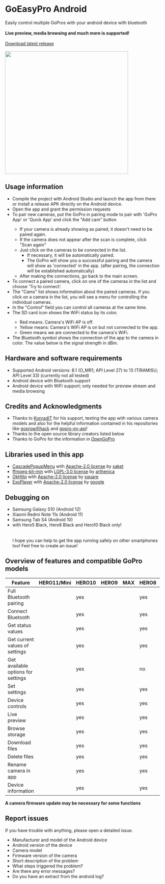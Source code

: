 # GoEasyPro Android
Easily control multiple GoPros with your android device with bluetooth<br><br>
<b>Live preview, media browsing and much more is supported!</b><br><br>
[Download latest release](https://github.com/sepp89117/GoEasyPro_Android/releases/latest)
<br><br>
<img src="https://github.com/sepp89117/GoEasyPro_Android/blob/master/GoEasyPro%20Android_v1.5.jpg?raw=true" width="400px">

## Usage information
<ul>
  <li>Compile the project with Android Studio and launch the app from there or install a release APK directly on the Android device.</li>
  <li>Open the app and grant the permission requests</li>
  <li>To pair new cameras, put the GoPro in pairing mode to pair with 'GoPro App' or 'Quick App' and click the "Add cam" button</li>
  <ul>
    <li>If your camera is already showing as paired, it doesn't need to be paired again.</li>
    <li>If the camera does not appear after the scan is complete, click "Scan again"</li>
    <li>Just click on the cameras to be connected in the list. 
    <ul>
      <li>If necessary, it will be automatically paired.</li>
      <li>The GoPro will show you a successful pairing and the camera will show as 'connected' in the app. (after pairing, the connection will be established automatically)</li>
    </ul>
    <li>After making the connections, go back to the main screen.</li>
  </ul>
  <li>To connect a paired camera, click on one of the cameras in the list and choose 'Try to connect'.</li>
  <li>The "Cams" list shows information about the paired cameras. If you click on a camera in the list, you will see a menu for controlling the individual cameras.</li>
  <li>In the "Control" field you can control all cameras at the same time.</li>
  
  <li>The SD card icon shows the WiFi status by its color.</li>
    <ul>
      <li>Red means: Camera's WiFi AP is off.</li>
      <li>Yellow means: Camera's WiFi AP is on but not connected to the app.</li>
      <li>Green means we are connected to the camera's WiFi.</li>
    </ul>
    <li>The Bluetooth symbol shows the connection of the app to the camera in color. The value below is the signal strength in dBm.</li>
</ul>

## Hardware and software requirements
- Supported Android versions: 8.1 (O_MR1; API Level 27) to 13 (TIRAMISU; API Level 33) (currently not all tested)
- Android device with Bluetooth support
- Android device with WiFi support; only needed for preview stream and media browsing

## Credits and Acknowledgments
- Thanks to [KonradIT](https://github.com/KonradIT) for his support, testing the app with various camera models and also for the helpful information contained in his repositories like [goprowifihack](https://github.com/KonradIT/goprowifihack) and [gopro-py-api](https://github.com/KonradIT/gopro-py-api)!
- Thanks to the open source library creators listed below
- Thanks to GoPro for the information in [OpenGoPro](https://gopro.github.io/OpenGoPro)

## Libraries used in this app
- [CascadePopupMenu](https://github.com/saket/cascade) with [Apache-2.0 license](https://github.com/saket/cascade/blob/trunk/LICENSE.txt) by [saket](https://github.com/saket)
- [ffmpeg-kit-min](https://github.com/arthenica/ffmpeg-kit) with [LGPL-3.0 license](https://github.com/arthenica/ffmpeg-kit/blob/main/LICENSE) by [arthenica](https://github.com/arthenica)
- [OkHttp](https://github.com/square/okhttp) with [Apache-2.0 license](https://github.com/square/okhttp/blob/master/LICENSE.txt) by [square](https://github.com/square)
- [ExoPlayer](https://github.com/google/ExoPlayer) with [Apache-2.0 license](https://github.com/google/ExoPlayer/blob/release-v2/LICENSE) by [google](https://github.com/google)

## Debugging on
- Samsung Galaxy S10 (Android 12)
- Xiaomi Redmi Note 11s (Android 11)
- Samsung Tab S4 (Android 10)
- with Hero5 Black, Hero8 Black and Hero10 Black only!<br>
<br><br>
I hope you can help to get the app running safely on other smartphones too!
Feel free to create an issue!

## Overview of features and compatible GoPro models
| Feature                                   | HERO11/Mini | HERO10 | HERO9 | MAX | HERO8 | HERO7 | HERO6 | HERO5 |
|-------------------------------------------|-------------|--------|-------|-----|-------|-------|-------|-------|
| Full Bluetooth pairing                    |             | yes    |       |     | yes   |       |       | yes   |
| Connect Bluetooth                         |             | yes    |       |     | yes   |       |       | yes   |
| Get status values                         |             | yes    |       |     | yes   |       |       | yes   |
| Get current values of settings            |             | yes    |       |     | yes   |       |       | yes   |
| Get available options for settings        |             | yes    |       |     | no    |       |       | yes   |
| Set settings                              |             | yes    |       |     | yes   |       |       | yes   |
| Device controls                           |             | yes    |       |     | yes   |       |       | yes   |
| Live preview                              |             | yes    |       |     | yes   |       |       | yes   |
| Browse storage                            |             | yes    |       |     | yes   |       |       | yes   |
| Download files                            |             | yes    |       |     | yes   |       |       | yes   |
| Delete files                              |             | yes    |       |     | yes   |       |       | yes   |
| Rename camera in app                      |             | yes    |       |     | yes   |       |       | yes   |
| Device information                        |             | yes    |       |     | yes   |       |       | yes   |

<b>A camera firmware update may be necessary for some functions</b>

## Report issues
If you have trouble with anything, please open a detailed issue.
- Manufacturer and model of the Android device
- Android version of the device
- Camera model
- Firmware version of the camera
- Short description of the problem
- What steps triggered the problem?
- Are there any error messages?
- Do you have an extract from the android log?

